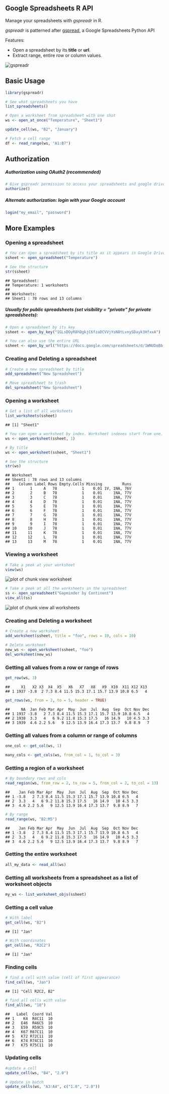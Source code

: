 Google Spreadsheets R API
---

Manage your spreadsheets with *gspreadr* in R. 

*gspreadr* is patterned after [gspread](https://github.com/burnash/gspread), a Google Spreadsheets Python API


Features:

-   Open a spreadsheet by its **title** or **url**.
-   Extract range, entire row or column values.

![gspreadr](figure/gspreadr.png)

Basic Usage
---

```r
library(gspreadr)
```

```r
# See what spreadsheets you have
list_spreadsheets()

# Open a worksheet from spreadsheet with one shot
ws <- open_at_once("Temperature", "Sheet1")

update_cell(ws, "B2", "January")

# Fetch a cell range
df <- read_range(ws, "A1:B7")
```

Authorization
---
##### Authorization using OAuth2 (recommended)

```r
# Give gspreadr permission to access your spreadsheets and google drive
authorize() 
```

##### Alternate authorization: login with your Google account


```r
login("my_email", "password")
```
  
More Examples
---
### Opening a spreadsheet


```r
# You can open a spreadsheet by its title as it appears in Google Drive
ssheet <- open_spreadsheet("Temperature")

# See the structure
str(ssheet)
```

```
## Spreadsheet:
## Temperature: 1 worksheets
## 
## Worksheets:
## Sheet1 : 78 rows and 13 columns
```

##### Usually for public spreadsheets (set visibility = "private" for private spreadsheets): 

```r
# Open a spreadsheet by its key 
ssheet <- open_by_key("1GLsDOyR8hDgkjC6fzaDCVVjYsN8tLvnySDayk3HfxxA")

# You can also use the entire URL
ssheet <- open_by_url("https://docs.google.com/spreadsheets/d/1WNUDoBb...")
```

### Creating and Deleting a spreadsheet


```r
# Create a new spreadsheet by title
add_spreadsheet("New Spreadsheet")

# Move spreadsheet to trash
del_spreadsheet("New Spreadsheet")
```

### Opening a worksheet


```r
# Get a list of all worksheets
list_worksheets(ssheet)
```

```
## [1] "Sheet1"
```

```r
# You can open a worksheet by index. Worksheet indexes start from one.
ws <- open_worksheet(ssheet, 1)

# By title
ws <- open_worksheet(ssheet, "Sheet1")

# See the structure
str(ws)
```

```
## Worksheet
## Sheet1 : 78 rows and 13 columns
##    Column Label Rows Empty.Cells Missing         Runs
## 1       1     A   78           1    0.01 1V, 1NA, 76V
## 2       2     B   78           1    0.01     1NA, 77V
## 3       3     C   78           1    0.01     1NA, 77V
## 4       4     D   78           1    0.01     1NA, 77V
## 5       5     E   78           1    0.01     1NA, 77V
## 6       6     F   78           1    0.01     1NA, 77V
## 7       7     G   78           1    0.01     1NA, 77V
## 8       8     H   78           1    0.01     1NA, 77V
## 9       9     I   78           1    0.01     1NA, 77V
## 10     10     J   78           1    0.01     1NA, 77V
## 11     11     K   78           1    0.01     1NA, 77V
## 12     12     L   78           1    0.01     1NA, 77V
## 13     13     M   78           1    0.01     1NA, 77V
```

### Viewing a worksheet

```r
# Take a peek at your worksheet
view(ws)
```

![plot of chunk view worksheet](figure/one-worksheet.png) 

```r
# Take a peek at all the worksheets in the spreadsheet
ss <- open_spreadsheet("Gapminder by Continent")
view_all(ss)
```

![plot of chunk view all worksheets](figure/all-worksheets.png) 

### Creating and Deleting a worksheet


```r
# Create a new worksheet
add_worksheet(ssheet, title = "foo", rows = 10, cols = 10)

# Delete worksheet
new_ws <- open_worksheet(ssheet, "foo")
del_worksheet(new_ws)
```

### Getting all values from a row or range of rows


```r
get_row(ws, 3)
```

```
##     X1   X2 X3  X4  X5   X6   X7   X8   X9  X10  X11 X12 X13
## 1 1937 -3.8  2 7.3 8.4 11.5 15.3 17.1 15.7 13.9 10.8 6.5   4
```

```r
get_rows(ws, from = 2, to = 5, header = TRUE)
```

```
##     NA  Jan Feb Mar Apr  May  Jun  Jul  Aug  Sep  Oct Nov Dec
## 1 1937 -3.8   2 7.3 8.4 11.5 15.3 17.1 15.7 13.9 10.8 6.5   4
## 2 1938  3.3   4   6 9.2 11.8 15.3 17.5   16 14.9   10 4.5 3.3
## 3 1939  4.6 2.2 5.6   9 12.5 13.9 16.4 17.3 13.7  9.8 8.9   7
```

### Getting all values from a column or range of columns

```r
one_col <- get_col(ws, 1)

many_cols <- get_cols(ws, from_col = 1, to_col = 3)
```

### Getting a region of a worksheet

```r
# By boundary rows and cols
read_region(ws, from_row = 2, to_row = 5, from_col = 2, to_col = 13)
```

```
##    Jan Feb Mar Apr  May  Jun  Jul  Aug  Sep  Oct Nov Dec
## 1 -3.8   2 7.3 8.4 11.5 15.3 17.1 15.7 13.9 10.8 6.5   4
## 2  3.3   4   6 9.2 11.8 15.3 17.5   16 14.9   10 4.5 3.3
## 3  4.6 2.2 5.6   9 12.5 13.9 16.4 17.3 13.7  9.8 8.9   7
```

```r
# By range
read_range(ws, "B2:M5")
```

```
##    Jan Feb Mar Apr  May  Jun  Jul  Aug  Sep  Oct Nov Dec
## 1 -3.8   2 7.3 8.4 11.5 15.3 17.1 15.7 13.9 10.8 6.5   4
## 2  3.3   4   6 9.2 11.8 15.3 17.5   16 14.9   10 4.5 3.3
## 3  4.6 2.2 5.6   9 12.5 13.9 16.4 17.3 13.7  9.8 8.9   7
```

### Getting the entire worksheet

```r
all_my_data <- read_all(ws)
```

### Getting all worksheets from a spreadsheet as a list of worksheet objects

```r
my_ws <- list_worksheet_objs(ssheet)
```

### Getting a cell value


```r
# With label
get_cell(ws, "B2")
```

```
## [1] "Jan"
```

```r
# With coordinates
get_cell(ws, "R2C2")
```

```
## [1] "Jan"
```

### Finding cells

```r
# find a cell with value (cell of first appearance)
find_cell(ws, "Jan")
```

```
## [1] "Cell R2C2, B2"
```

```r
# find all cells with value
find_all(ws, "10")
```

```
##   Label  Coord Val
## 1    K4  R4C11  10
## 2   E46  R46C5  10
## 3   E59  R59C5  10
## 4   K67 R67C11  10
## 5   K72 R72C11  10
## 6   K74 R74C11  10
## 7   K75 R75C11  10
```

### Updating cells 

```r
#update a cell
update_cell(ws, "B4", "2.0")

# Update in batch
update_cells(ws, "A3:A4", c("1.0", "2.0"))
```
